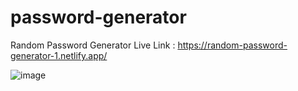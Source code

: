 # password-generator
Random Password Generator
Live Link : https://random-password-generator-1.netlify.app/

![image](https://user-images.githubusercontent.com/32216307/205573252-4df4341e-cb5c-46c4-add0-8f19e694a2d4.png)
